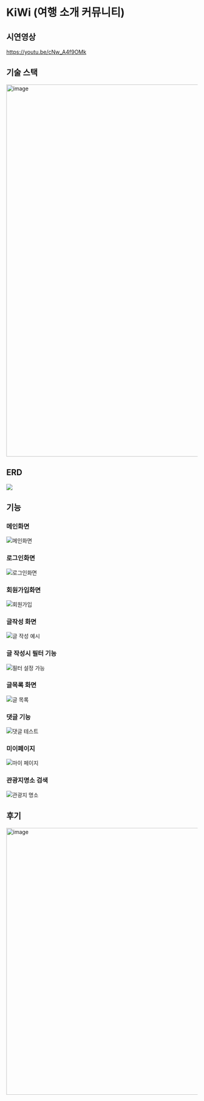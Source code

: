 # KiWi (여행 소개 커뮤니티) 

## 시연영상
https://youtu.be/cNw_A4f9OMk

## 기술 스택
<img width="976" alt="image" src="https://github.com/squareyun/kiwi/assets/33932392/6178db9a-6d6d-40b2-ab32-e3150a3e3039">

## ERD
<img src="https://github.com/squareyun/kiwi/assets/33932392/95a3c377-4124-41d5-8178-a1c2e6fcd295">

## 기능
### 메인화면
![메인화면](https://github.com/wlgns1718/kiwitravel/assets/113763592/018ba9d3-b46d-4836-9e87-b013cbba0641)


### 로그인화면
![로그인화면](https://github.com/wlgns1718/kiwitravel/assets/113763592/5f51f9f2-6eb8-48fb-861d-eed72408ee52)


### 회원가입화면
![회원가입](https://github.com/wlgns1718/kiwitravel/assets/113763592/3688d5b8-2868-4791-8986-f59e36fb6836)


### 글작성 화면
![글 작성 예시](https://github.com/wlgns1718/kiwitravel/assets/113763592/c243721d-468a-4fd2-b136-459638f7edb0)


### 글 작성시 필터 기능
![필터 설정 가능](https://github.com/wlgns1718/kiwitravel/assets/113763592/06e6edee-899d-4c4f-93b7-3d19c4794df7)


### 글목록 화면
![글 목록](https://github.com/wlgns1718/kiwitravel/assets/113763592/cd4fc47d-a932-4d84-b07a-7d4b026ade11)


### 댓글 기능
![댓글 테스트](https://github.com/wlgns1718/kiwitravel/assets/113763592/2e105c26-d39c-49cb-878b-b7764293078a)

### 미이페이지
![마이 페이지](https://github.com/wlgns1718/kiwitravel/assets/113763592/ef8f7db9-bdd6-4ca3-b54b-bcc61156128e)


### 관광지명소 검색
![관광지 명소](https://github.com/wlgns1718/kiwitravel/assets/113763592/78cb6438-69d8-494c-b745-56bf30a874b8)

## 후기
<img width="700" alt="image" src="https://github.com/squareyun/kiwi/assets/33932392/cc426f6d-c2fd-4465-bf7a-ed0bb37b871c">
